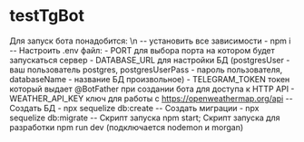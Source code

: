 # testTgBot
Для запуск бота понадобится: \n
    -- установить все зависимости - npm i
    -- Настроить .env файл: 
            - PORT для выбора порта на котором будет запускаться сервер
            - DATABASE_URL для настройки БД (postgresUser - ваш пользователь postgres, postgresUserPass - пароль пользователя,       databaseName - название БД произвольное)
            - TELEGRAM_TOKEN токен который выдает @BotFather при создании бота для доступа к HTTP API
            - WEATHER_API_KEY ключ для работы с https://openweathermap.org/api
    -- Создать БД - npx sequelize db:create
    -- Создать миграции - npx sequelize db:migrate
    -- Скрипт запуска npm start; Скрипт запуска для разработки npm run dev (подключается nodemon и morgan)
